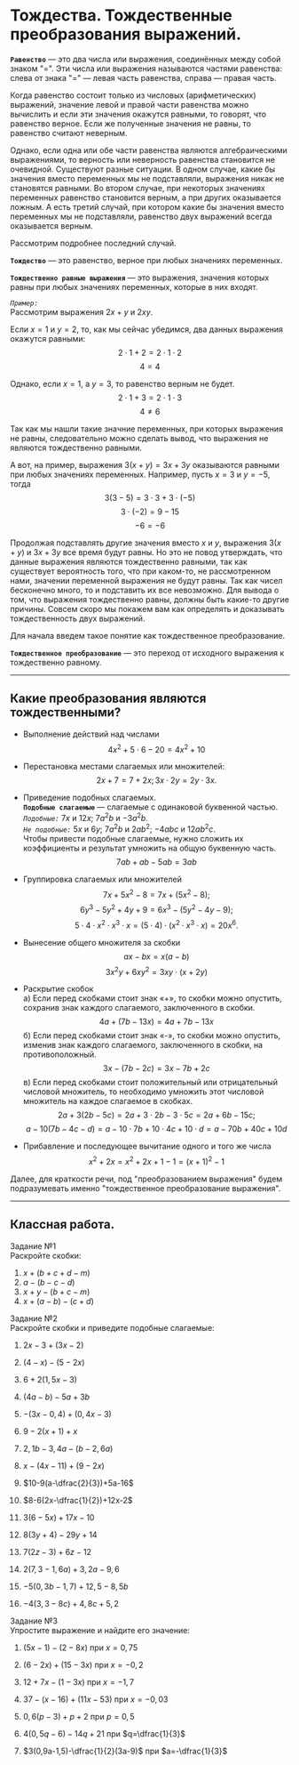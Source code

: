 # Тождества. Тождественные преобразования выражений.

**`Равенство`** — это два числа или выражения, соединённых между собой знаком "=". Эти числа или выражения называются частями равенства: слева от знака "=" — левая часть равенства, справа — правая часть.

Когда равенство состоит только из числовых (арифметических) выражений, значение левой и правой части равенства можно вычислить и если эти значения окажутся равными, то говорят, что равенство верное. Если же полученные значения не равны, то равенство считают неверным.

Однако, если одна или обе части равенства являются алгебраическими выражениями, то верность или неверность равенства становится не очевидной. 
Существуют разные ситуации. В одном случае, какие бы значения вместо переменных мы не подставляли, выражения никак не становятся равными. Во втором случае, при некоторых значениях переменных равенство становится верным, а при других оказывается ложным. А есть третий случай, при котором какие бы значения вместо переменных мы не подставляли, равенство двух выражений всегда оказывается верным.

Рассмотрим подробнее последний случай.

**`Тождество`** — это равенство, верное при любых значениях переменных.

**`Тождественно равные выражения`** — это выражения, значения которых равны при любых значениях переменных, которые в них входят.

*`Пример:`*  
Рассмотрим выражения $2x+y$ и $2xy$.

Если $x=1$ и $y=2$, то, как мы сейчас убедимся, два данных выражения окажутся равными:
$$2\cdot1+2=2\cdot1\cdot2$$
$$4=4$$

Однако, если $x=1$, а $y=3$, то равенство верным не будет.
$$2\cdot1+3=2\cdot1\cdot3$$
$$4\neq6$$

Так как мы нашли такие значние переменных, при которых выражения не равны, следовательно можно сделать вывод, что выражения не являются тождественно равными.

А вот, на пример, выражения $3(x+y)=3x+3y$ оказываются равными при любых значениях переменных. Например, пусть $x=3$ и $y=-5$, тогда 
$$3(3-5)=3\cdot3+3\cdot(-5)$$
$$3\cdot(-2)=9-15$$
$$-6=-6$$

Продолжая подставлять другие значения вместо $x$ и $y$, выражения $3(x+y)$ и $3x+3y$ все время будут равны. Но это не повод утверждать, что данные выражения являются тождественно равными, так как существует вероятность того, что при каком-то, не рассмотренном нами, значении переменной выражения не будут равны. Так как чисел бесконечно много, то и подставить их все невозможно. Для вывода о том, что выражения тождественно равны, должны быть какие-то другие причины. Совсем скоро мы покажем вам как определять и доказывать тождественность двух выражений.

Для начала введем такое понятие как тождественное преобразование.

**`Тождественное преобразование`** — это переход от исходного выражения к тождественно равному.

***

## Какие преобразования являются тождественными?

- Выполнение действий над числами  
  $$4x^2+5\cdot6-20=4x^2+10$$

- Перестановка местами слагаемых или множителей:  
  $$2x+7=7+2x; 3x\cdot 2y=2y\cdot 3x.$$

- Приведение подобных слагаемых.  
  **`Подобные слагаемые`** — слагаемые с одинаковой буквенной частью.  
  *`Подобные:`* $7x$ и $12x$; $7a^2b$ и $-3a^2b$.  
  *`Не подобные:`* $5x$ и $6y$; $7a^2b$ и $2ab^2$; $-4abc$ и $12ab^2c$.  
  Чтобы привести подобные слагаемые, нужно сложить их коэффициенты и результат умножить на общую буквенную часть.
  $$7ab+ab-5ab=3ab$$

- Группировка слагаемых или множителей
  $$7x+5x^2-8=7x+(5x^2-8);$$
  $$6y^3-5y^2+4y+9=6x^3-(5y^2-4y-9);$$
  $$5\cdot4\cdot x^2\cdot x^3\cdot x=(5\cdot4)\cdot(x^2\cdot x^3\cdot x)=20x^6.$$

- Вынесение общего множителя за скобки
  $$ax-bx=x(a-b)$$
  $$3x^2y+6xy^2=3xy\cdot(x+2y)$$

- Раскрытие скобок  
  а) Если перед скобками стоит знак «+», то скобки можно опустить, сохранив знак каждого слагаемого, заключенного в скобки.
  $$4a+(7b-13x)=4a+7b-13x$$
  б) Если перед скобками стоит знак «-», то скобки можно опустить, изменив знак каждого слагаемого, заключенного в скобки, на противоположный.
  $$3x-(7b-2c)=3x-7b+2c$$
  в) Если перед скобками стоит положительный или отрицательный числовой множитель, то необходимо умножить этот числовой множитель на каждое слагаемое в скобках.
  $$2a+3(2b-5c)=2a+3\cdot2b-3\cdot5c=2a +6b-15c;$$
  $$a-10(7b-4c-d)=a-10\cdot7b+10\cdot4c+10\cdot d=a-70b+40c+10d$$

- Прибавление и последующее вычитание одного и того же числа
  $$x^2+2x=x^2+2x+1−1=(x+1)^2−1$$

Далее, для краткости речи, под "преобразованием выражения" будем подразумевать именно "тождественное преобразование выражения".

***

## Классная работа.

Задание №1  
Раскройте скобки:

1) $x+(b+c+d-m)$  
2) $a-(b-c-d)$  
3) $x+y-(b+c-m)$  
4) $x+(a-b)-(c+d)$  


Задание №2  
Раскройте скобки и приведите подобные слагаемые:

1) $2x-3+(3x-2)$

2) $(4-x)-(5-2x)$

3) $6+2(1,5x-3)$

4) $(4a-b)-5a+3b$

5) $-(3x-0,4)+(0,4x-3)$

6) $9-2(x+1)+x$

7) $2,1b-3,4a-(b-2,6a)$

8) $x-(4x-11)+(9-2x)$

9) $10-9(a-\dfrac{2}{3})+5a-16$

10) $8-6(2x-\dfrac{1}{2})+12x-2$

11) $3(6-5x)+17x-10$

12) $8(3y+4)-29y+14$

13) $7(2z-3)+6z-12$

14) $2(7,3-1,6a)+3,2a-9,6$

15) $-5(0,3b-1,7)+12,5-8,5b$

16) $-4(3,3-8c)+4,8c+5,2$

Задание №3  
Упростите выражение и найдите его значение:

1) $(5x-1)-(2-8x)$ при $x=0,75$

2) $(6-2x)+(15-3x)$ при $x=-0,2$

3) $12+7x-(1-3x)$ при $x=-1,7$

4) $37-(x-16)+(11x-53)$ при $x=-0,03$

5) $0,6(p-3)+p+2$ при $p=0,5$

6) $4(0,5q-6)-14q+21$ при $q=\dfrac{1}{3}$

7) $3(0,9a-1,5)-\dfrac{1}{2}(3a-9)$ при $a=-\dfrac{1}{3}$